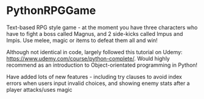 # PythonRPGGame

Text-based RPG style game - at the moment you have three characters who have to fight a boss called Magnus, and 2 side-kicks called Impus and Impis. Use melee, magic or items to defeat them all and win!

Although not identical in code, largely followed this tutorial on Udemy: https://www.udemy.com/course/python-complete/. Would highly recommend as an introduction to Object-orientated programming in Python!

Have added lots of new features - including try clauses to avoid index errors when users input invalid choices, and showing enemy stats after a player attacks/uses magic
